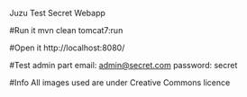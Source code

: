 Juzu Test Secret Webapp

#Run it
mvn clean tomcat7:run

#Open it
http://localhost:8080/

#Test admin part
email: admin@secret.com
password: secret

#Info
All images used are under Creative Commons licence
